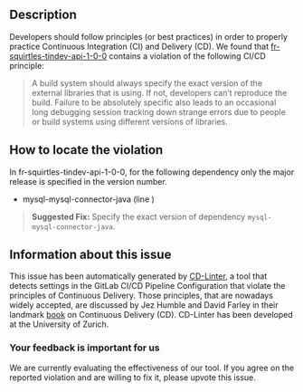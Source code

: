 
## Description
Developers should follow principles (or best practices) in order to properly practice Continuous Integration (CI) and Delivery (CD).
We found that [fr-squirtles-tindev-api-1-0-0](https://gitlab.com/squirtles/tindev/blob/master/.gitlab-ci.yml) contains a violation of the following CI/CD principle:

> A build system should always specify the exact version of the external libraries that is using.
If not, developers can’t reproduce the build. Failure to be absolutely specific also leads to an occasional long debugging session tracking down strange errors due to people or build systems using different versions of libraries.

## How to locate the violation

In fr-squirtles-tindev-api-1-0-0, for the following dependency only the major release is specified in the version number.

* mysql-mysql-connector-java (line )

> **Suggested Fix:** Specify the exact version of dependency `mysql-mysql-connector-java`.

## Information about this issue

This issue has been automatically generated by [CD-Linter](https://gitlab.com/Jancso/configuration-analytics), a tool that detects settings in the GitLab CI/CD Pipeline Configuration that violate the principles of Continuous Delivery. Those principles, that are nowadays widely accepted, are discussed by Jez Humble and David Farley in their landmark [book](https://www.oreilly.com/library/view/continuous-delivery-reliable/9780321670250/) on Continuous Delivery (CD). CD-Linter has been developed at the University of Zurich.

### Your feedback is important for us
We are currently evaluating the effectiveness of our tool. If you agree on the reported violation and are willing to fix it, please upvote this issue.